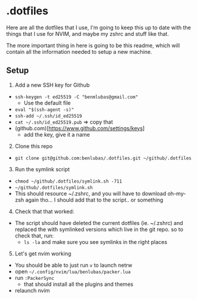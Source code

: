 # .dotfiles

Here are all the dotfiles that I use, I'm going to keep this up to date with the things that I use for NVIM, and maybe my zshrc and stuff like that. 


The more important thing in here is going to be this readme, which will contain all the information needed to setup a new machine. 


## Setup 
1. Add a new SSH key for Github 
  - `ssh-keygen -t ed25519 -C "benmlubas@gmail.com"`
    - Use the default file
  - `eval "$(ssh-agent -s)"` 
  - `ssh-add ~/.ssh/id_ed25519`
  - `cat ~/.ssh/id_ed25519.pub` => copy that
  - (github.com)[https://www.github.com/settings/keys]
    - add the key, give it a name

2. Clone this repo
  - `git clone git@github.com:benlubas/.dotfiles.git ~/github/.dotfiles`

3. Run the symlink script
  - `chmod ~/github/.dotfiles/symlink.sh -711`
  - `~/github/.dotfiles/symlink.sh`
  - This should resource ~/.zshrc, and you will have to download oh-my-zsh again tho... I should add that to the script.. or something 

4. Check that that worked: 
  - The script should have deleted the current dotfiles (ie. ~/.zshrc) and replaced the with symlinked 
  versions which live in the git repo. so to check that, run:
    - `ls -la` and make sure you see symlinks in the right places

5. Let's get nvim working 
  - You should be able to just run `v` to launch netrw
  - open `~/.config/nvim/lua/benlubas/packer.lua` 
  - run `:PackerSync` 
    - that should install all the plugins and themes 
  - relaunch nvim 
